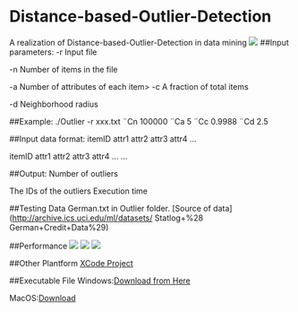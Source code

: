 Distance-based-Outlier-Detection
================================

A realization of Distance-based-Outlier-Detection in data mining
![](http://jasine.u.qiniudn.com/datamining/d.png)
##Input parameters:
-r Input file

-n Number of items in the file

-a Number of attributes of each item> -c A fraction of total items

-d Neighborhood radius

##Example:
./Outlier -r xxx.txt ¨Cn 100000 ¨Ca 5 ¨Cc 0.9988 ¨Cd 2.5

##Input data format:
itemID attr1 attr2 attr3 attr4 ... 

itemID attr1 attr2 attr3 attr4 ... 
...

##Output:
Number of outliers

The IDs of the outliers Execution time

##Testing Data 
German.txt in Outlier folder. [Source of data](http://archive.ics.uci.edu/ml/datasets/ Statlog+%28 German+Credit+Data%29)

##Performance
![](http://jasine.u.qiniudn.com/datamining/a.png)
![](http://jasine.u.qiniudn.com/datamining/b.png)
![](http://jasine.u.qiniudn.com/datamining/c.png)

##Other Plantform
[XCode Project](http://jasine.u.qiniudn.com/datamining/MacOS.zip)

##Executable File
Windows:[Download from Here](https://github.com/jasine/Distance-based-Outlier-Detection/releases)

MacOS:[Download](http://jasine.u.qiniudn.com/datamining/Mac.zip)
